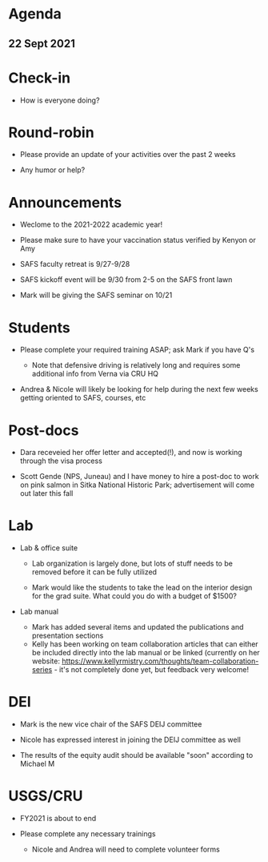 # Agenda

## 22 Sept 2021


# Check-in

* How is everyone doing?


# Round-robin

* Please provide an update of your activities over the past 2 weeks

* Any humor or help? 


# Announcements

* Weclome to the 2021-2022 academic year!

* Please make sure to have your vaccination status verified by Kenyon or Amy

* SAFS faculty retreat is 9/27-9/28

* SAFS kickoff event will be 9/30 from 2-5 on the SAFS front lawn

* Mark will be giving the SAFS seminar on 10/21


# Students

* Please complete your required training ASAP; ask Mark if you have Q's

    - Note that defensive driving is relatively long and requires some additional info from Verna via CRU HQ

* Andrea & Nicole will likely be looking for help during the next few weeks getting oriented to SAFS, courses, etc


# Post-docs

* Dara receveied her offer letter and accepted(!), and now is working through the visa process

* Scott Gende (NPS, Juneau) and I have money to hire a post-doc to work on pink salmon in Sitka National Historic Park; advertisement will come out later this fall


# Lab

* Lab & office suite

    - Lab organization is largely done, but lots of stuff needs to be removed before it can be fully utilized
    
    - Mark would like the students to take the lead on the interior design for the grad suite. What could you do with a budget of $1500?

* Lab manual

    - Mark has added several items and updated the publications and presentation sections
    - Kelly has been working on team collaboration articles that can either be included directly into the lab manual or be linked (currently on her website: https://www.kellyrmistry.com/thoughts/team-collaboration-series - it's not completely done yet, but feedback very welcome! 

# DEI

* Mark is the new vice chair of the SAFS DEIJ committee

* Nicole has expressed interest in joining the DEIJ committee as well

* The results of the equity audit should be available "soon" according to Michael M


# USGS/CRU

* FY2021 is about to end

* Please complete any necessary trainings

    - Nicole and Andrea will need to complete volunteer forms

